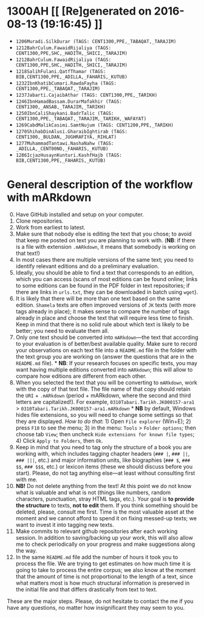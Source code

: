 # 1300AH [[ [Re]generated on 2016-08-13 (19:16:45) ]]

* `1206Muradi.SilkDurar (TAGS: CENT1300,PPE,_TABAQAT,_TARAJIM)`
* `1212BahrCulum.FawaidRijaliya (TAGS: CENT1300,PPE,SHC,_HADITH,_SHICI,_TARAJIM)`
* `1212BahrCulum.FawaidRijaliya (TAGS: CENT1300,PPE,SHC,_HADITH,_SHICI,_TARAJIM)`
* `1218SalihFulani.QatfThamar (TAGS: BIB,CENT1300,PPE,_ADILLA,_FAHARIS,_KUTUB)`
* `1232IbnKhatibCumari.RawdaFayha (TAGS: CENT1300,PPE,_TABAQAT,_TARAJIM)`
* `1237Jabarti.CajaibAthar (TAGS: CENT1300,PPE,_TARIKH)`
* `1246IbnHamadBassam.DurarMafakhir (TAGS: CENT1300,_ANSAB,_TARAJIM,_TARIKH)`
* `1250IbnCaliShaykani.BadrTalic (TAGS: CENT1300,PPE,_TABAQAT,_TARAJIM,_TARIKH,_WAFAYAT)`
* `1269CabdMalikCasimi.SamtNujum (TAGS: CENT1200,PPE,_TARIKH)`
* `1270ShihabDinAlusi.GharaibIghtirab (TAGS: CENT1300,_BULDAN,_JUGHRAFIYA,_RIHLAT)`
* `1277MuhammadTantawi.NashaNahw (TAGS: _ADILLA,_CENT00NO,_FAHARIS,_KUTUB)`
* `1286IcjazHusaynKunturi.KashfHajb (TAGS: BIB,CENT1300,PPE,_FAHARIS,_KUTUB)`


# General description of the workflow with mARkdown

0. Have GitHub installed and setup on your computer.
1. Clone repositories.
2. Work from earliest to latest.
3. Make sure that nobody else is editing the text that you chose; to avoid that keep me posted on text you are planning to work with. (**NB**: if there is a file with extension `.mARkdown`, it means that somebody is working on that text!)
4. In most cases there are multiple versions of the same text; you need to identify relevant editions and do a preliminary evaluation.
5. Ideally,  you should be able to find a text that corresponds to an edition,  which you can access (scans of most editions can be found online; links to some editions can be found in the PDF folder in text repositories; if there are links in `urls.txt`, they can be downloaded in batch using `wget`). 
6. It is likely that there will be more than one text based on the same edition. `Shamela` texts are often improved versions of `JK` texts (with more tags already in place);  it makes sense to compare the number of tags already in place and choose the text that will require less time to finish. Keep in mind that there is no solid rule about which text is likely to be better; you need to evaluate them all.
7. Only one text should be converted into `mARkdown`—the text that according to your evaluation is of better/best available quality. Make sure to record your observations on each text file into a `README.md` file in the folder with the text group you are working on (answer the questions that are in the `README.md` file).
 		* **NB**: If your research focuses on specific texts, you may want having multiple editions converted into `mARkdown`; this will allow to compare how editions are different from each other.
8. When you selected the text that you will be converting to `mARkdown`, work with the copy of that text file. The file name of that copy should retain the `URI` + `.mARkdown` (period + mARkdown,  where the second and third letters are capitalized!). For example, `0310Tabari.Tarikh.JK000157-ara1` > `0310Tabari.Tarikh.JK000157-ara1.mARkdown`
		* **NB** by default, Windows hides file extensions, so you will need to change some settings so that they are displayed. *How to do that*: 1) Open `File explorer` (Win+E); 2) press `F10` to see the menu; 3) in the menu: `Tools` > `Folder options`; then choose tab `View`; then uncheck `Hide extensions for known file types`; 4) Click `Apply to Folders`, then `Ok`.
9. Keep in mind that you need to tag only the structure of a book you are working with,  which includes tagging chapter headers (`### |`, `### ||`, `### |||`, etc.) and major information units, like biographies (`### $`, `### $$`, `### $$$`, etc.) or lexicon items (these we should discuss before you start). Please, do not tag anything else—at least without consulting first with me.
10. **NB!** Do not delete anything from the text! At this point we do not know what is valuable and what is not (things like numbers, random characters, punctuation, stray HTML tags, etc.). Your goal is **to provide the structure** to texts, **not to edit** them. If you think something should be deleted, please, consult me first. Time is the most valuable asset at the moment and we cannot afford to spend it on fixing messed-up texts; we want to invest it into tagging new texts.
10. Make commits to relevant github repositories after each working session. In addition to saving/backing up your work, this will also allow me to check periodically on your progress and make suggestions along the way.
11. In the same `README.md` file add the number of hours it took you to process the file. We are trying to get estimates on how much time it is going to take to process the entire corpus; we also know at the moment that the amount of time is not proportional to the length of a text, since what matters most is how much structural information is preserved in the initial file and that differs drastically from text to text.

These are the major steps.  Please, do not hesitate to contact the me if you have any questions, no matter how insignificant they may seem to you.

